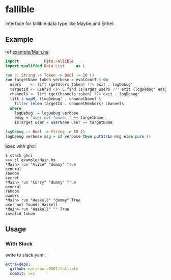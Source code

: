 # fallible

Interface for fallible data type like Maybe and Either.

## Example

ref [example/Main.hs](example/Main.hs):

```Haskell
import           Data.Fallible
import qualified Data.List     as L

run :: String -> Token -> Bool -> IO ()
run targetName token verbose = evalContT $ do
  users    <- lift (getUsers token) !?= exit . logDebug'
  targetId <- userId <$> L.find isTarget users ??? exit (logDebug' emsg)
  channels <- lift (getChannels token) !?= exit . logDebug'
  lift $ mapM_ (logDebug' . channelName) $
    filter (elem targetId . channelMembers) channels
  where
    logDebug' = logDebug verbose
    emsg = "user not found: " ++ targetName
    isTarget user = userName user == targetName

logDebug :: Bool -> String -> IO ()
logDebug verbose msg = if verbose then putStrLn msg else pure ()
```

exec with ghci

```
$ stack ghci
>>> :l example/Main.hs
*Main> run "Alice" "dummy" True
general
random
secret
*Main> run "Curry" "dummy" True
general
random
owners
*Main> run "Haskell" "dummy" True
user not found: Haskell
*Main> run "Haskell" "" True
invalid token
```

## Usage

### With Slack

write to slack.yaml:

```yaml
extra-deps:
  github: matsubara0507/fallible
  commit: xxx
```
